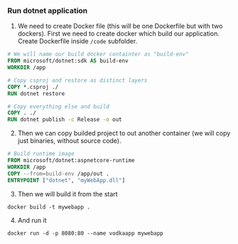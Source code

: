 ### Run dotnet application

1. We need to create Docker file (this will be one Dockerfile but with two dockers). First we need to create docker which build our application. Create Dockerfile inside `/code` subfolder.

```Dockerfile
# We will name our build docker containter as "build-env"
FROM microsoft/dotnet:sdk AS build-env
WORKDIR /app

# Copy csproj and restore as distinct layers
COPY *.csproj ./
RUN dotnet restore

# Copy everything else and build
COPY . ./
RUN dotnet publish -c Release -o out
```

2. Then we can copy builded project to out another container (we will copy just binaries, without source code).

```Dockerfile
# Build runtime image
FROM microsoft/dotnet:aspnetcore-runtime
WORKDIR /app
COPY --from=build-env /app/out .
ENTRYPOINT ["dotnet", "myWebApp.dll"]
```

3. Then we will build it from the start

```posh
docker build -t mywebapp .
```

4. And run it

```posh
docker run -d -p 8080:80 --name vodkaapp mywebapp
```